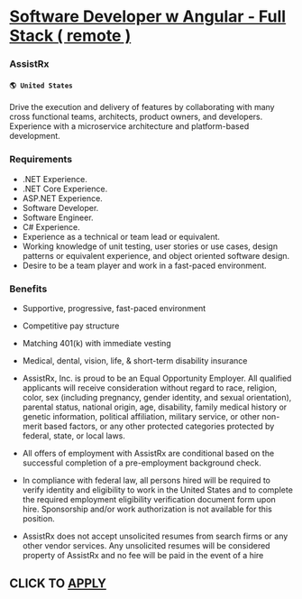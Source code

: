 # [Software Developer w Angular - Full Stack ( remote )](https://www.remotewlb.com/apply/software-developer-w-angular-full-stack-remote)  
### AssistRx  
#### `🌎 United States`  

Drive the execution and delivery of features by collaborating with many cross functional teams, architects, product owners, and developers. Experience with a microservice architecture and platform-based development.

### Requirements

  * .NET Experience.
  * .NET Core Experience. 
  * ASP.NET Experience. 
  * Software Developer.
  * Software Engineer.
  * C# Experience.
  * Experience as a technical or team lead or equivalent.
  * Working knowledge of unit testing, user stories or use cases, design patterns or equivalent experience, and object oriented software design.
  * Desire to be a team player and work in a fast-paced environment.

### Benefits

  * Supportive, progressive, fast-paced environment  

  * Competitive pay structure
  * Matching 401(k) with immediate vesting
  * Medical, dental, vision, life, & short-term disability insurance
  * AssistRx, Inc. is proud to be an Equal Opportunity Employer. All qualified applicants will receive consideration without regard to race, religion, color, sex (including pregnancy, gender identity, and sexual orientation), parental status, national origin, age, disability, family medical history or genetic information, political affiliation, military service, or other non-merit based factors, or any other protected categories protected by federal, state, or local laws.
  * All offers of employment with AssistRx are conditional based on the successful completion of a pre-employment background check.
  * In compliance with federal law, all persons hired will be required to verify identity and eligibility to work in the United States and to complete the required employment eligibility verification document form upon hire. Sponsorship and/or work authorization is not available for this position.
  * AssistRx does not accept unsolicited resumes from search firms or any other vendor services. Any unsolicited resumes will be considered property of AssistRx and no fee will be paid in the event of a hire

  
## CLICK TO [APPLY](https://www.remotewlb.com/apply/software-developer-w-angular-full-stack-remote)

